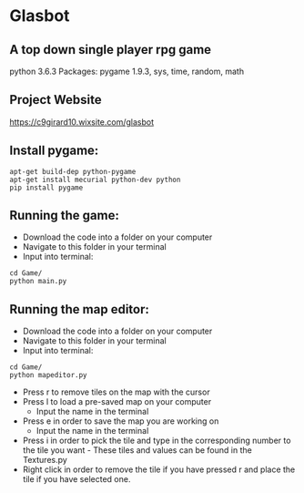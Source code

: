 # Glasbot

## A top down single player rpg game
python 3.6.3
Packages:
    pygame 1.9.3, sys, time, random, math

## Project Website

https://c9girard10.wixsite.com/glasbot

## Install pygame:
```
apt-get build-dep python-pygame
apt-get install mecurial python-dev python
pip install pygame
```

## Running the game:

- Download the code into a folder on your computer
- Navigate to this folder in your terminal
- Input into terminal:
```
cd Game/
python main.py
```

## Running the map editor:

- Download the code into a folder on your computer
- Navigate to this folder in your terminal
- Input into terminal:
```
cd Game/
python mapeditor.py
```
- Press r to remove tiles on the map with the cursor
- Press l to load a pre-saved map on your computer
    - Input the name in the terminal
- Press e in order to save the map you are working on
     - Input the name in the terminal
- Press i in order to pick the tile and type in the corresponding number to the tile you want
      - These tiles and values can be found in the Textures.py
- Right click in order to remove the tile if you have pressed r and place the tile if you have selected one. 
